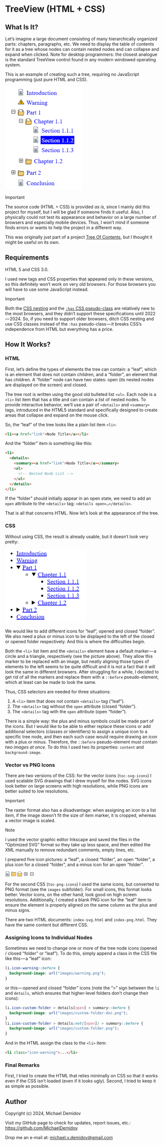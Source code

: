 TreeView (HTML + CSS)
==================

What Is It?
-----------

Let’s imagine a large document consisting of many hierarchically organized parts: chapters, paragraphs, etc. We need to display the table of contents for it as a tree whose nodes can contain nested nodes and can collapse and expand when clicked. Note for desktop programmers: the closest analogue is the standard TreeView control found in any modern windowed operating system.

This is an example of creating such a tree, requiring no JavaScript programming (just pure HTML and CSS).

![TreeView](images/treeview.png)

> [!IMPORTANT]
> The source code (HTML + CSS) is provided *as is,* since I mainly did this project for myself, but I will be glad if someone finds it useful. Also, I physically could not test  its appearance and behavior on a large number of browsers and especially mobile devices. Thus, I won’t mind if someone finds errors or wants to help the project in a different way.

This was originally just part of a project [Tree Of Contents](https://github.com/MichaelDemidov/JS-Tree-Of-Contents), but I thought it might be useful on its own.

Requirements
------------

HTML 5 and CSS 3.0.

I used new tags and CSS properties that appeared only in these versions, so this definitely won’t work on very old browsers. For those browsers you will have to use some JavaScript instead.

> [!IMPORTANT]
> Both the [CSS nesting](https://caniuse.com/css-nesting) and the [`:has` CSS pseudo-class](https://caniuse.com/css-has) are relatively new to the most browsers, and they didn’t support these specifications until 2022 — 2024. So, if you need to support older browsers, ditch CSS nesting and use CSS classes instead of the `:has` pseudo-class — it breaks CSS’s independence from HTML but everything has a price.


How It Works?
-------------

### HTML

First, let’s define the types of elements the tree can contain: a “leaf”, which is an element that does not contain children, and a “folder”, an element that has children. A “folder” node can have two states: open (its nested nodes are displayed on the screen) and closed.

The tree root is written using the good old bulleted list `<ul>`. Each node is a `<li>` list item that has a title and can contain a list of nested nodes. To provide interactive behavior, we’ll use a pair of `<details>` and `<summary>` tags, introduced in the HTML5 standard and specifically designed to create areas that collapse and expand on the mouse click.

So, the “leaf” of the tree looks like a plain list item `<li>`:

```html
<li><a href="link">Node Title</a></li>
```

And the “folder” item is something like this:

```html
<li>
  <details>
    <summary><a href="link">Node Title</a></summary>
    <ul>
      <!-- Nested Node List -->
    </ul>
  </details>
</li>
```

If the “folder” should initially appear in an open state, we need to add an `open` attribute to the `<details>` tag: `<details open>…</details>`.

That is all that concerns HTML. Now let’s look at the appearance of the tree.

### CSS

Without using CSS, the result is already usable, but it doesn’t look very pretty:

![TreeView without the CSS](images/no-css.png)

We would like to add different icons for “leaf”, opened and closed “folder”. We also need a plus or minus icon to be displayed to the left of the closed or opened folder respectively. And this is where the difficulties begin.

Both the `<li>` list item and the `<details>` element have a default marker — a circle and a triangle, respectively (see the picture above). They allow this marker to be replaced with an image, but neatly aligning those types of elements to the left seems to be quite difficult and it is not a fact that it will look the same in different browsers. After struggling for a while, I decided to get rid of all the markers and replace them with a `::before` pseudo-element, which at least can be made to look the same.

Thus, CSS selectors are needed for three situations:

1. A `<li>` item that does not contain `<details>` tag (“leaf”).
2. The `<details>` tag without the `open` attribute (closed “folder”).
3. The `<details>` tag with the `open` attribute (open “folder”).

There is a simple way: the plus and minus symbols could be made part of the icons. But I would like to be able to either replace these icons or add additional selectors (classes or identifiers) to assign a unique icon to a specific tree node, and then each such case would require drawing an icon with a plus or minus. Therefore, the `::before` pseudo-element must contain _two images at once._ To do this I used two its properties: `content` and `background-image`.

### Vector vs PNG Icons

There are two versions of the CSS: for the vector icons (`toc-svg-icons`) I used scalable SVG drawings that I drew myself for the nodes. SVG icons look better on large screens with high resolutions, while PNG icons are better suited to low resolutions.

> [!IMPORTANT]
> The raster format also has a disadvantage: when assigning an icon to a list item, if the image doesn’t fit the size of item marker, it is cropped, whereas a vector image is scaled.

> [!NOTE]
> I used the vector graphic editor Inkscape and saved the files in the “Optimized SVG” format so they take up less space, and then edited the XML manually to remove redundant comments, empty lines, etc.

I prepared five icon pictures: a “leaf”, a closed “folder”, an open “folder”, a plus icon for a closed “folder”, and a minus icon for an open “folder”.

![Leaf Icon](images/doc.png) ![Closed Folder Icon](images/folder.png) ![Open Folder Icon](images/folder-doc.png) ![Plus Icon](images/plus.png) ![Minus Icon](images/minus.png)

For the second CSS (`toc-png-icons`) I used the same icons, but converted to PNG format (see the `images` subfolder). For small icons, this format looks better. Vector icons, on the other hand, look good on high screen resolutions. Additionally, I created a blank PNG icon for the “leaf” item to ensure the element is properly aligned on the same column as the plus and minus signs.

There are two HTML documents: `index-svg.html` and `index-png.html`. They have the same content but different CSS.

### Assigning Icons to Individual Nodes

Sometimes we need to change one or more of the tree node icons (opened / closed “folder” or “leaf”). To do this, simply append a class in the CSS file like this — a “leaf” icon:

```css
li.icon-warning::before {
  background-image: url("images/warning.png");
}
```

or this — opened and closed “folder” icons (note the “>” sign between the `li` and `details`, which ensures that higher-level folders don’t change their icons):

```css
li.icon-custom-folder > details[open] > summary::before {
  background-image: url("images/custom-folder-doc.png");
}
li.icon-custom-folder > details:not([open]) > summary::before {
  background-image: url("images/custom-folder.png");
}
```

And in the HTML assign the class to the `<li>` item:

```html
<li class="icon-warning">...</li>
```

### Final Remarks

First, I tried to create the HTML that relies minimally on CSS so that it works even if the CSS isn’t loaded (even if it looks ugly). Second, I tried to keep it as simple as possible.

Author
------
Copyright (c) 2024, Michael Demidov

Visit my GitHub page to check for updates, report issues, etc.: https://github.com/MichaelDemidov

Drop me an e-mail at: michael.v.demidov@gmail.com
